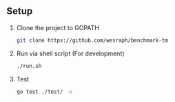 ## Setup

1.  Clone the project to GOPATH

    ```sh
    git clone https://github.com/wesraph/benchmark-tm
    ```

2.  Run via shell script (For development)

    ```sh
    ./run.sh
    ```

3.  Test

    ```sh
    go test ./test/ -v
    ```